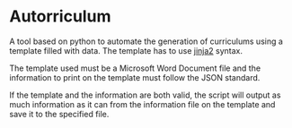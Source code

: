 # Autorriculum

A tool based on python to automate the generation of curriculums using a template filled with data. The template has to use [jinja2](https://jinja.palletsprojects.com/en/2.11.x/templates/) syntax.

The template used must be a Microsoft Word Document file and the information to print on the template must follow the JSON standard.

If the template and the information are both valid, the script will output as much information as it can from the information file on the template and save it to the specified file.
